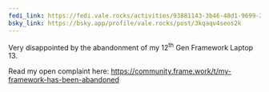 ```yaml
---
fedi_link: https://fedi.vale.rocks/activities/93881143-3b46-48d1-9699-2a09a1cb6bd3
bsky_link: https://bsky.app/profile/vale.rocks/post/3kqaqv4seos2k
---
```


Very disappointed by the abandonment of my 12<sup>th</sup> Gen Framework Laptop 13.

Read my open complaint here:
<https://community.frame.work/t/my-framework-has-been-abandoned>
